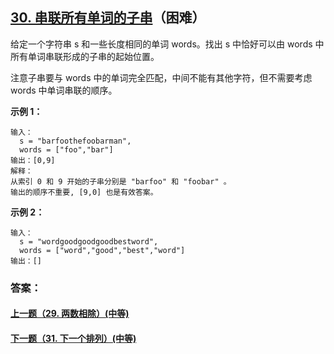 ## [30. 串联所有单词的子串](https://leetcode-cn.com/problems/substring-with-concatenation-of-all-words/)（困难）

给定一个字符串 s 和一些长度相同的单词 words。找出 s 中恰好可以由 words 中所有单词串联形成的子串的起始位置。

注意子串要与 words 中的单词完全匹配，中间不能有其他字符，但不需要考虑 words 中单词串联的顺序。

**示例 1：**

```
输入：
  s = "barfoothefoobarman",
  words = ["foo","bar"]
输出：[0,9]
解释：
从索引 0 和 9 开始的子串分别是 "barfoo" 和 "foobar" 。
输出的顺序不重要, [9,0] 也是有效答案。
```

**示例 2：**

```
输入：
  s = "wordgoodgoodgoodbestword",
  words = ["word","good","best","word"]
输出：[]
```



### 答案：



#### [上一题（29. 两数相除）(中等)](https://github.com/sdwwld/leetCode/blob/master/src/main/java/com/wld/java/leetcode/leetCode0029.md)

#### [下一题（31. 下一个排列）(中等)](https://github.com/sdwwld/leetCode/blob/master/src/main/java/com/wld/java/leetcode/leetCode0031.md)